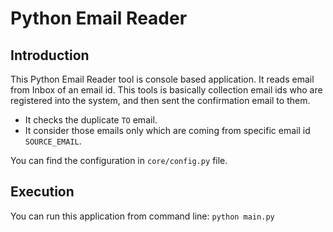 # Python Email Reader

## Introduction
This Python Email Reader tool is console based application. It reads email from Inbox of an email id.
This tools is basically collection email ids who are registered into the system, and then sent the confirmation email to them.
- It checks the duplicate ```TO``` email.
- It consider those emails only which are coming from specific email id ```SOURCE_EMAIL```.

You can find the configuration in ```core/config.py``` file.

## Execution
You can run this application from command line: ```python main.py```
